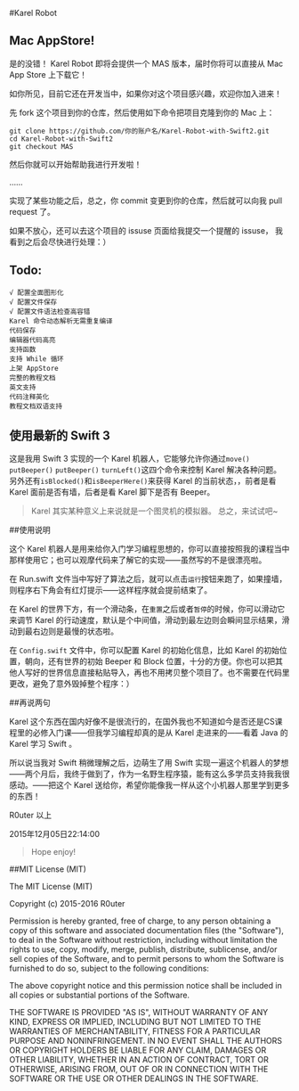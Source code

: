#Karel Robot

## Mac AppStore!

是的没错！ Karel Robot 即将会提供一个 MAS 版本，届时你将可以直接从 Mac App Store 上下载它！

如你所见，目前它还在开发当中，如果你对这个项目感兴趣，欢迎你加入进来！

先 fork 这个项目到你的仓库，然后使用如下命令把项目克隆到你的 Mac 上：

    git clone https://github.com/你的账户名/Karel-Robot-with-Swift2.git
    cd Karel-Robot-with-Swift2
    git checkout MAS

然后你就可以开始帮助我进行开发啦！

……

实现了某些功能之后，总之，你 commit 变更到你的仓库，然后就可以向我 pull request 了。

如果不放心，还可以去这个项目的 issuse 页面给我提交一个提醒的 issuse， 我看到之后会尽快进行处理：）


Todo:
--------

    √ 配置全面图形化 
    √ 配置文件保存 
    √ 配置文件语法检查高容错
    Karel 命令动态解析无需重复编译
    代码保存
    编辑器代码高亮
    支持函数
    支持 While 循环
    上架 AppStore
    完整的教程文档
    英文支持
    代码注释英化
    教程文档双语支持


使用最新的 Swift 3
----
这是我用 Swift 3 实现的一个 Karel 机器人，它能够允许你通过`move()` `putBeeper()` `putBeeper()` `turnLeft()`这四个命令来控制 Karel 解决各种问题。
另外还有`isBlocked()`和`isBeeperHere()`来获得 Karel 的当前状态，，前者是看 Karel 面前是否有墙，后者是看 Karel 脚下是否有 Beeper。

>Karel 其实某种意义上来说就是一个图灵机的模拟器。
总之，来试试吧~


##使用说明

这个 Karel 机器人是用来给你入门学习编程思想的，你可以直接按照我的课程当中那样使用它；也可以观摩代码来了解它的实现——虽然写的不是很漂亮啦。

在 Run.swift 文件当中写好了算法之后，就可以点击`运行`按钮来跑了，如果撞墙，则程序右下角会有红灯提示——这样程序就会提前结束了。

在 Karel 的世界下方，有一个滑动条，在`重置`之后或者`暂停`的时候，你可以滑动它来调节 Karel 的行动速度，默认是个中间值，滑动到最左边则会瞬间显示结果，滑动到最右边则是最慢的状态啦。

在 `Config.swift` 文件中，你可以配置 Karel 的初始化信息，比如 Karel 的初始位置，朝向，还有世界的初始 Beeper 和 Block 位置，十分的方便。你也可以把其他人写好的世界信息直接粘贴导入，再也不用拷贝整个项目了。也不需要在代码里更改，避免了意外毁掉整个程序：）


##再说两句

Karel 这个东西在国内好像不是很流行的，在国外我也不知道如今是否还是CS课程里的必修入门课——但我学习编程却真的是从 Karel 走进来的——看着 Java 的 Karel 学习 Swift 。

所以说当我对 Swift 稍微理解之后，边萌生了用 Swift 实现一遍这个机器人的梦想——两个月后，我终于做到了，作为一名野生程序猿，能有这么多学员支持我我很感动。——把这个 Karel 送给你，希望你能像我一样从这个小机器人那里学到更多的东西！


R0uter 
以上

2015年12月05日22:14:00


>Hope enjoy!

##MIT License (MIT)

The MIT License (MIT)

Copyright (c) 2015-2016 R0uter

Permission is hereby granted, free of charge, to any person obtaining a copy
of this software and associated documentation files (the "Software"), to deal
in the Software without restriction, including without limitation the rights
to use, copy, modify, merge, publish, distribute, sublicense, and/or sell
copies of the Software, and to permit persons to whom the Software is
furnished to do so, subject to the following conditions:

The above copyright notice and this permission notice shall be included in all
copies or substantial portions of the Software.

THE SOFTWARE IS PROVIDED "AS IS", WITHOUT WARRANTY OF ANY KIND, EXPRESS OR
IMPLIED, INCLUDING BUT NOT LIMITED TO THE WARRANTIES OF MERCHANTABILITY,
FITNESS FOR A PARTICULAR PURPOSE AND NONINFRINGEMENT. IN NO EVENT SHALL THE
AUTHORS OR COPYRIGHT HOLDERS BE LIABLE FOR ANY CLAIM, DAMAGES OR OTHER
LIABILITY, WHETHER IN AN ACTION OF CONTRACT, TORT OR OTHERWISE, ARISING FROM,
OUT OF OR IN CONNECTION WITH THE SOFTWARE OR THE USE OR OTHER DEALINGS IN THE
SOFTWARE.
